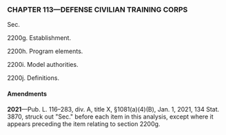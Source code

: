 ### **CHAPTER 113—DEFENSE CIVILIAN TRAINING CORPS** ###

Sec.

2200g. Establishment.

2200h. Program elements.

2200i. Model authorities.

2200j. Definitions.

#### Amendments ####

**2021**—Pub. L. 116–283, div. A, title X, §1081(a)(4)(B), Jan. 1, 2021, 134 Stat. 3870, struck out "Sec." before each item in this analysis, except where it appears preceding the item relating to section 2200g.